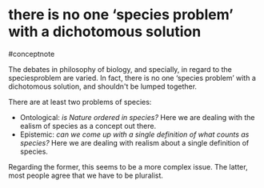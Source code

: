  # there is no one ‘species problem’ with a dichotomous solution
 #conceptnote 


 
 The debates in philosophy of biology, and specially, in regard to the  speciesproblem are varied. In fact, there is no one ‘species problem’ with a dichotomous solution, and shouldn't be lumped together. 
 
 There are at least two problems of species:
 - Ontological: *is Nature ordered in species?* Here we are dealing with the ealism of species as a concept out there.
 - Epistemic: *can we come up with a single definition of what counts as species?* Here we are dealing with realism about a single definition of species. 

Regarding the former, this seems to be a more complex issue. The latter, most people agree that we have to be pluralist.
 